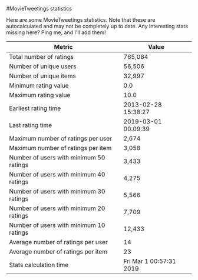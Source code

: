 #MovieTweetings statistics

Here are some MovieTweetings statistics. Note that these are autocalculated and may not be completely up to date. Any interesting stats missing here? Ping me, and I'll add them!

Metric | Value
--- | ---
Total number of ratings                 | 765,084
Number of unique users                  | 56,506
Number of unique items                  | 32,997
Minimum rating value                    | 0.0
Maximum rating value                    | 10.0
Earliest rating time                    | 2013-02-28 15:38:27
Last rating time                        | 2019-03-01 00:09:39
Maximum number of ratings per user      | 2,674
Maximum number of ratings per item      | 3,058
Number of users with minimum 50 ratings | 3,433
Number of users with minimum 40 ratings | 4,275
Number of users with minimum 30 ratings | 5,566
Number of users with minimum 20 ratings | 7,709
Number of users with minimum 10 ratings | 12,433
Average number of ratings per user      | 14
Average number of ratings per item      | 23
Stats calculation time                  | Fri Mar  1 00:57:31 2019

